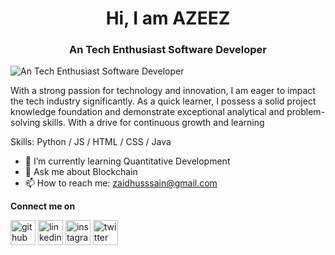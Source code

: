 <h1 align="center">Hi, I am AZEEZ</h1>
<h3 align="center">An Tech Enthusiast Software Developer</h3>


![An Tech Enthusiast Software Developer](https://repository-images.githubusercontent.com/588181932/e36ec678-7984-4cdd-8e4c-a3932772ff8e)

With a strong passion for technology and innovation, I am eager to impact the tech industry significantly. As a quick learner, I possess a solid project knowledge foundation and demonstrate exceptional analytical and problem-solving skills. With a drive for continuous growth and learning

Skills: Python / JS / HTML / CSS / Java

- 🌱 I’m currently learning Quantitative Development 
- 💬 Ask me about Blockchain 
- 📫 How to reach me: zaidhusssain@gmail.com 

**Connect me on**

[<img src='https://cdn.jsdelivr.net/npm/simple-icons@3.0.1/icons/github.svg' alt='github' height='40'>](https://github.com/https://github.com/mohammmed-azeez)  [<img src='https://cdn.jsdelivr.net/npm/simple-icons@3.0.1/icons/linkedin.svg' alt='linkedin' height='40'>](https://www.linkedin.com/in/https://www.linkedin.com/in/mohammed-azeez//)  [<img src='https://cdn.jsdelivr.net/npm/simple-icons@3.0.1/icons/instagram.svg' alt='instagram' height='40'>](https://www.instagram.com/https://www.instagram.com/mohammmed_azeez//)  [<img src='https://cdn.jsdelivr.net/npm/simple-icons@3.0.1/icons/twitter.svg' alt='twitter' height='40'>](https://twitter.com/https://twitter.com/mohammmed_azeez)  

